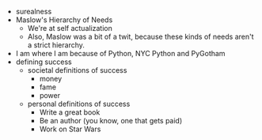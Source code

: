* surealness
* Maslow's Hierarchy of Needs
   * We're at self actualization
   * Also, Maslow was a bit of a twit, because these kinds of needs aren't a strict hierarchy.
* I am where I am because of Python, NYC Python and PyGotham
* defining success
    * societal definitions of success
        * money
        * fame
        * power
    * personal definitions of success
        * Write a great book
        * Be an author (you know, one that gets paid)
        * Work on Star Wars

